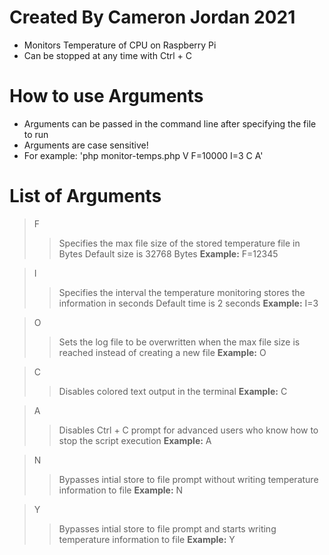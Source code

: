 # Created By Cameron Jordan 2021

- Monitors Temperature of CPU on Raspberry Pi
- Can be stopped at any time with Ctrl + C

# How to use Arguments

- Arguments can be passed in the command line after specifying the file to run
- Arguments are case sensitive!
- For example: 'php monitor-temps.php V F=10000 I=3 C A'

# List of Arguments

> F
>> Specifies the max file size of the stored temperature file in Bytes
>> Default size is 32768 Bytes
>> **Example:** F=12345

> I
>> Specifies the interval the temperature monitoring stores the information in seconds
>> Default time is 2 seconds
>> **Example:** I=3

> O
>> Sets the log file to be overwritten when the max file size is reached instead of creating a new file
>> **Example:** O

> C
>> Disables colored text output in the terminal
>> **Example:** C

> A
>> Disables Ctrl + C prompt for advanced users who know how to stop the script execution
>> **Example:** A

> N
>> Bypasses intial store to file prompt without writing temperature information to file
>> **Example:** N

> Y
>> Bypasses intial store to file prompt and starts writing temperature information to file
>> **Example:** Y